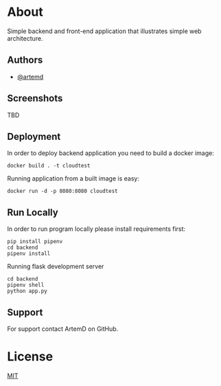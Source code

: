# About

Simple backend and front-end application that illustrates simple web architecture.

## Authors

- [@artemd](https://www.github.com/artemd)


## Screenshots

TBD


## Deployment

In order to deploy backend application you need to build a docker image:

```shell
docker build . -t cloudtest
```

Running application from a built image is easy:

```shell
docker run -d -p 8080:8080 cloudtest
```

## Run Locally

In order to run program locally please install requirements first:

```shell
pip install pipenv
cd backend
pipenv install
```

Running flask development server

```shell
cd backend
pipenv shell
python app.py
```

## Support

For support contact ArtemD on GitHub.

# License

[MIT](https://opensource.org/licenses/MIT)